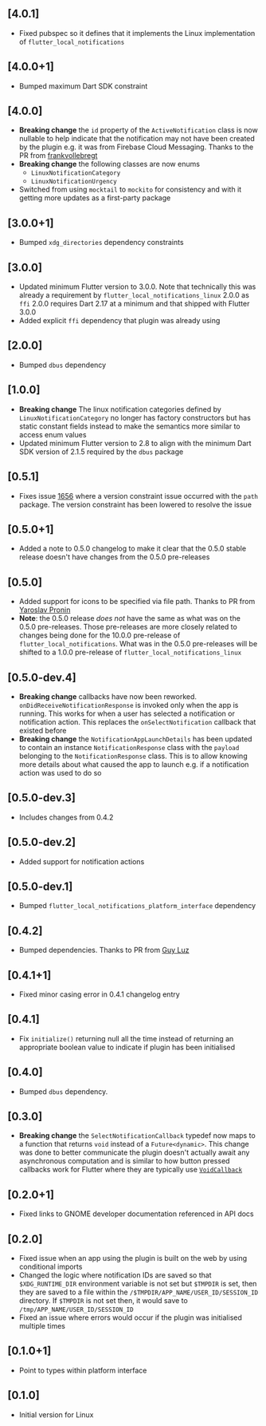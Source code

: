 ## [4.0.1]

* Fixed pubspec so it defines that it implements the Linux implementation of `flutter_local_notifications`

## [4.0.0+1]

* Bumped maximum Dart SDK constraint

## [4.0.0]

* **Breaking change** the `id` property of the `ActiveNotification` class is now nullable to help indicate that the notification may not have been created by the plugin e.g. it was from Firebase Cloud Messaging. Thanks to the PR from [frankvollebregt](https://github.com/frankvollebregt)
* **Breaking change** the following classes are now enums
    * `LinuxNotificationCategory`
    * `LinuxNotificationUrgency`
* Switched from using `mocktail` to `mockito` for consistency and with it getting more updates as a first-party package

## [3.0.0+1]

* Bumped `xdg_directories` dependency constraints

## [3.0.0]

* Updated minimum Flutter version to 3.0.0. Note that technically this was already a requirement by `flutter_local_notifications_linux` 2.0.0 as `ffi` 2.0.0 requires Dart 2.17 at a minimum and that shipped with Flutter 3.0.0
* Added explicit `ffi` dependency that plugin was already using

## [2.0.0]

* Bumped `dbus` dependency

## [1.0.0]

* **Breaking change** The linux notification categories defined by `LinuxNotificationCategory` no longer has factory constructors but has static constant fields instead to make the semantics more similar to access enum values
* Updated minimum Flutter version to 2.8 to align with the minimum Dart SDK version of 2.1.5 required by the `dbus` package


## [0.5.1]

* Fixes issue [1656](https://github.com/MaikuB/flutter_local_notifications/issues/1656) where a version constraint issue occurred with the `path` package. The version constraint has been lowered to resolve the issue

## [0.5.0+1]

* Added a note to 0.5.0 changelog to make it clear that the 0.5.0 stable release doesn't have changes from the 0.5.0 pre-releases

## [0.5.0]

* Added support for icons to be specified via file path. Thanks to PR from [Yaroslav Pronin](https://github.com/proninyaroslav)
* **Note**: the 0.5.0 release *does not* have the same as what was on the 0.5.0 pre-releases. Those pre-releases are more closely related to changes being done for the 10.0.0 pre-release of `flutter_local_notifications`. What was in the 0.5.0 pre-releases will be shifted to a 1.0.0 pre-release of `flutter_local_notifications_linux`

## [0.5.0-dev.4]

* **Breaking change** callbacks have now been reworked. `onDidReceiveNotificationResponse` is invoked only when the app is running. This works for when a user has selected a notification or notification action. This replaces the `onSelectNotification` callback that existed before
* **Breaking change** the `NotificationAppLaunchDetails` has been updated to contain an instance `NotificationResponse` class with the `payload` belonging to the `NotificationResponse` class. This is to allow knowing more details about what caused the app to launch e.g. if a notification action was used to do so

## [0.5.0-dev.3]

* Includes changes from 0.4.2

## [0.5.0-dev.2]

* Added support for notification actions

## [0.5.0-dev.1]

* Bumped `flutter_local_notifications_platform_interface` dependency

## [0.4.2]

* Bumped dependencies. Thanks to PR from [Guy Luz](https://github.com/guyluz11)

## [0.4.1+1]

* Fixed minor casing error in 0.4.1 changelog entry

## [0.4.1]

* Fix `initialize()` returning null all the time instead of returning an appropriate boolean value to indicate if plugin has been initialised

## [0.4.0]

*  Bumped `dbus` dependency.

## [0.3.0]

* **Breaking change** the `SelectNotificationCallback` typedef now maps to a function that returns `void` instead of a `Future<dynamic>`. This change was done to better communicate the plugin doesn't actually await any asynchronous computation and is similar to how button pressed callbacks work for Flutter where they are typically use [`VoidCallback`](https://api.flutter.dev/flutter/dart-ui/VoidCallback.html)

## [0.2.0+1]

* Fixed links to GNOME developer documentation referenced in API docs

## [0.2.0]

* Fixed issue when an app using the plugin is built on the web by using conditional imports
* Changed the logic where notification IDs are saved so that `$XDG_RUNTIME_DIR` environment variable is not set but `$TMPDIR` is set, then they are saved to a file within the `/$TMPDIR/APP_NAME/USER_ID/SESSION_ID` directory. If `$TMPDIR` is not set then, it would save to `/tmp/APP_NAME/USER_ID/SESSION_ID`
* Fixed an issue where errors would occur if the plugin was initialised multiple times

## [0.1.0+1]

*  Point to types within platform interface

## [0.1.0]

* Initial version for Linux
